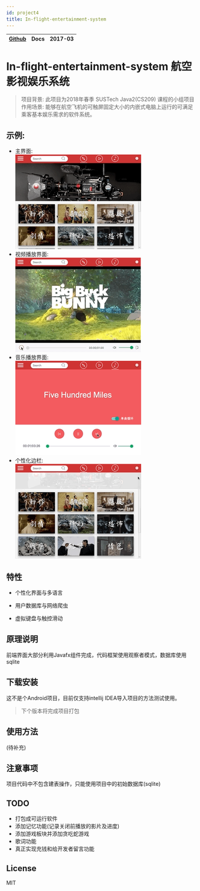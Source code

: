 ```yaml
---
id: project4
title: In-flight-entertainment-system
---
```


| [Github](https://github.com/Airine/In-flight-entertainment-system) | Docs | 2017-03 |
| :-: | :-: | :-: |


# In-flight-entertainment-system 航空影视娱乐系统

>项目背景: 此项目为2018年春季 SUSTech Java2(CS209) 课程的小组项目  
>作用场景: 能够在航空飞机的可触屏固定大小的内嵌式电脑上运行的可满足乘客基本娱乐需求的软件系统。

## 示例:   
- 主界面:   
![主界面不见了](https://github.com/Airine/In-flight-entertainment-system/raw/master/readme_src/main.gif)
- 视频播放界面:  
![视频界面不见了](https://github.com/Airine/In-flight-entertainment-system/raw/master/readme_src/video.gif)
- 音乐播放界面:  
![音乐界面不见了](https://github.com/Airine/In-flight-entertainment-system/raw/master/readme_src/music.gif)
- 个性化边栏:  
![个性化边栏不见了](https://github.com/Airine/In-flight-entertainment-system/raw/master/readme_src/drawer.gif)  


## 特性
- 个性化界面与多语言

- 用户数据库与网络爬虫

- 虚拟键盘与触控滑动

## 原理说明
前端界面大部分利用Javafx组件完成，代码框架使用观察者模式，数据库使用sqlite

## 下载安装

这不是个Android项目，目前仅支持intellij IDEA导入项目的方法测试使用。  
>下个版本将完成项目打包

## 使用方法
(待补充)

## 注意事项
项目代码中不包含建表操作，只能使用项目中的初始数据库(sqlite)

## TODO
- 打包成可运行软件
- 添加记忆功能(记录关闭前播放的影片及进度)
- 添加游戏板块并添加贪吃蛇游戏
- 歌词功能
- 真正实现充钱和给开发者留言功能

## License

MIT
